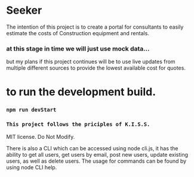 # Seeker

The intention of this project is to create a portal for consultants to easily estimate the costs of Construction equipment and rentals.

### at this stage in time we will just use mock data...

but my plans if this project continues will be to use live updates from multiple different sources to provide the lowest available cost for quotes.

# to run the development build.

### `npm run devStart`

### `This project follows the priciples of K.I.S.S.`

MIT license. Do Not Modify.

There is also a CLI which can be accessed using node cli.js, it has the ability to get all users, get users by email, post new users, update existing users, as well as delete users. The usage for commands can be found by using node CLI help.
